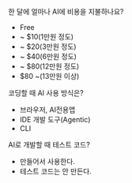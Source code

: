 한 달에 얼마나 AI에 비용을 지불하나요?
- Free
- ~ $10(1만원 정도)
- ~ $20(3만원 정도)
- ~ $40(6만원 정도)
- ~ $80(12만원 정도)
- $80 ~(13만원 이상)

코딩할 때 AI 사용 방식은?
- 브라우저, AI전용앱
- IDE 개발 도구(Agentic)
- CLI

AI로 개발할 때 테스트 코드?
- 만들어서 사용한다.
- 테스트 코드는 안 만든다.

